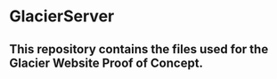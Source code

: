 # GlacierServer
## This repository contains the files used for the Glacier Website Proof of Concept.
